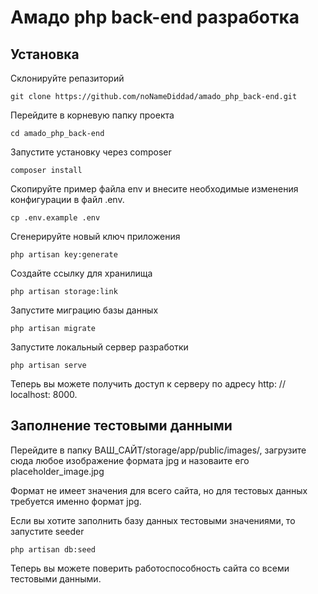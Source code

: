 # Амадо php back-end разработка

## Установка

Склонируйте репазиторий

    git clone https://github.com/noNameDiddad/amado_php_back-end.git

Перейдите в корневую папку проекта

    cd amado_php_back-end

Запустите установку через composer

    composer install

Скопируйте пример файла env и внесите необходимые изменения конфигурации в файл .env.

    cp .env.example .env

Сгенерируйте новый ключ приложения

    php artisan key:generate

Создайте ссылку для хранилища
    
    php artisan storage:link

Запустите миграцию базы данных

    php artisan migrate

Запустите локальный сервер разработки

    php artisan serve

Теперь вы можете получить доступ к серверу по адресу http: // localhost: 8000.

## Заполнение тестовыми данными

Перейдите в папку ВАШ_САЙТ/storage/app/public/images/, загрузите сюда 
любое изображение формата jpg и назоваите его placeholder_image.jpg

Формат не имеет значения для всего сайта, но для тестовых данных 
требуется именно формат jpg.

Если вы хотите заполнить базу данных тестовыми значениями, то запустите seeder

    php artisan db:seed

Теперь вы можете поверить работоспособность сайта со всеми тестовыми данными.
